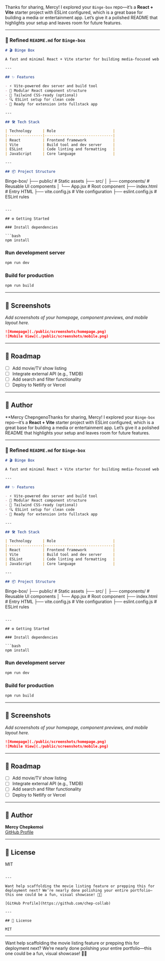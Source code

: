 Thanks for sharing, Mercy! I explored your `Binge-box` repo—it’s a **React + Vite** starter project with ESLint configured, which is a great base for building a media or entertainment app. Let’s give it a polished README that highlights your setup and leaves room for future features.

---

### 📝 Refined `README.md` for `Binge-box`

```markdown
# 🎬 Binge Box

A fast and minimal React + Vite starter for building media-focused web apps. This project is scaffolded with ESLint, hot module replacement, and a clean file structure—perfect for expanding into a movie or TV show discovery platform.

---

## ✨ Features

- ⚡️ Vite-powered dev server and build tool
- 🧩 Modular React component structure
- 🎨 Tailwind CSS-ready (optional)
- 🔍 ESLint setup for clean code
- 🚀 Ready for extension into fullstack app

---

## 🛠 Tech Stack

| Technology     | Role                          |
|----------------|-------------------------------|
| React          | Frontend framework            |
| Vite           | Build tool and dev server     |
| ESLint         | Code linting and formatting   |
| JavaScript     | Core language                 |

---

## 📦 Project Structure

```
Binge-box/
├── public/           # Static assets
├── src/
│   ├── components/   # Reusable UI components
│   └── App.jsx       # Root component
├── index.html        # Entry HTML
├── vite.config.js    # Vite configuration
├── eslint.config.js  # ESLint rules
```

---

## ⚙️ Getting Started

### Install dependencies

```bash
npm install
```

### Run development server

```bash
npm run dev
```

### Build for production

```bash
npm run build
```

---

## 📸 Screenshots

_Add screenshots of your homepage, component previews, and mobile layout here._

```markdown
![Homepage](./public/screenshots/homepage.png)
![Mobile View](./public/screenshots/mobile.png)
```

---

## 📌 Roadmap

- [ ] Add movie/TV show listing
- [ ] Integrate external API (e.g., TMDB)
- [ ] Add search and filter functionality
- [ ] Deploy to Netlify or Vercel

---

## 👤 Author

**Mercy ChepngenoThanks for sharing, Mercy! I explored your `Binge-box` repo—it’s a **React + Vite** starter project with ESLint configured, which is a great base for building a media or entertainment app. Let’s give it a polished README that highlights your setup and leaves room for future features.

---

### 📝 Refined `README.md` for `Binge-box`

```markdown
# 🎬 Binge Box

A fast and minimal React + Vite starter for building media-focused web apps. This project is scaffolded with ESLint, hot module replacement, and a clean file structure—perfect for expanding into a movie or TV show discovery platform.

---

## ✨ Features

- ⚡️ Vite-powered dev server and build tool
- 🧩 Modular React component structure
- 🎨 Tailwind CSS-ready (optional)
- 🔍 ESLint setup for clean code
- 🚀 Ready for extension into fullstack app

---

## 🛠 Tech Stack

| Technology     | Role                          |
|----------------|-------------------------------|
| React          | Frontend framework            |
| Vite           | Build tool and dev server     |
| ESLint         | Code linting and formatting   |
| JavaScript     | Core language                 |

---

## 📦 Project Structure

```
Binge-box/
├── public/           # Static assets
├── src/
│   ├── components/   # Reusable UI components
│   └── App.jsx       # Root component
├── index.html        # Entry HTML
├── vite.config.js    # Vite configuration
├── eslint.config.js  # ESLint rules
```

---

## ⚙️ Getting Started

### Install dependencies

```bash
npm install
```

### Run development server

```bash
npm run dev
```

### Build for production

```bash
npm run build
```

---

## 📸 Screenshots

_Add screenshots of your homepage, component previews, and mobile layout here._

```markdown
![Homepage](./public/screenshots/homepage.png)
![Mobile View](./public/screenshots/mobile.png)
```

---

## 📌 Roadmap

- [ ] Add movie/TV show listing
- [ ] Integrate external API (e.g., TMDB)
- [ ] Add search and filter functionality
- [ ] Deploy to Netlify or Vercel

---

## 👤 Author

**Mercy Chepkemoi**  
[GitHub Profile](https://github.com/chep-collab)

---

## 📄 License

MIT
```

---

Want help scaffolding the movie listing feature or prepping this for deployment next? We’re nearly done polishing your entire portfolio—this one could be a fun, visual showcase! 🍿✨
  
[GitHub Profile](https://github.com/chep-collab)

---

## 📄 License

MIT
```

---

Want help scaffolding the movie listing feature or prepping this for deployment next? We’re nearly done polishing your entire portfolio—this one could be a fun, visual showcase! 🍿✨

